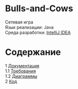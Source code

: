 # Bulls-and-Cows
Сетевая игра </br>
Язык реализации: Java</br>
Среда разработки: [IntelliJ IDEA](https://www.jetbrains.com/idea/)

# Содержание
1 [Документация](Documents)  
1.1 [Требования](Documents/Requirements/Requirements%20Document.md)<br>
1.2 [Диаграммы](Documents/Diagrams/README.md)  
2 [Код](Code)  
